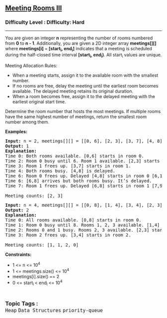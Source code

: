 <h2><a href="https://www.geeksforgeeks.org/problems/meeting-rooms-iii/0">Meeting Rooms III</a></h2><h3>Difficulty Level : Difficulty: Hard</h3><hr><div class="problems_problem_content__Xm_eO"><p>You are given an integer <strong>n</strong> representing the number of rooms numbered from <strong>0</strong> to <strong>n - 1</strong>. Additionally, you are given a 2D integer array <strong>meetings[][]</strong> where <strong>meetings[i]</strong> = <strong>[start<sub>i</sub>, end<sub>i</sub>]</strong> indicates that a meeting is scheduled during the half-closed time interval <strong>[start<sub>i</sub>, end<sub>i</sub>)</strong>. All start<sub>i</sub> values are unique.</p>
<p>Meeting Allocation Rules:</p>
<ul>
<li>When a meeting starts, assign it to the available room with the smallest number.</li>
<li>If no rooms are free, delay the meeting until the earliest room becomes available. The delayed meeting retains its original duration.</li>
<li>When a room becomes free, assign it to the delayed meeting with the earliest original start time.</li>
</ul>
<p>Determine the room number that hosts the most meetings. If multiple rooms have the same highest number of meetings, return the smallest room number among them.</p>
<p><strong>Examples:</strong></p>
<pre><strong>Input: </strong>n = 2, meetings[][] = [[0, 6], [2, 3], [3, 7], [4, 8], [6, 8]]<strong>
Output:</strong> 1<strong>
Explanation:
</strong>Time 0: Both rooms available. [0,6] starts in room 0.
Time 2: Room 0 busy until 6. Room 1 available. [2,3] starts in room 1.
Time 3: Room 1 frees up. [3,7] starts in room 1.
Time 4: Both rooms busy. [4,8] is delayed.
Time 6: Room 0 frees up. Delayed [4,8] starts in room 0 [6,10).
Time 6: [6,8] arrives but both rooms busy. It’s delayed.
Time 7: Room 1 frees up. Delayed [6,8] starts in room 1 [7,9).<br><br>Meeting counts: [2, 3]</pre>
<pre><strong>Input: </strong>n = 4, meetings[][] = [[0, 8], [1, 4], [3, 4], [2, 3]<strong>
Output: </strong>2<strong>
Explanation:
</strong>Time 0: All rooms available. [0,8] starts in room 0.
Time 1: Room 0 busy until 8. Rooms 1, 2, 3 available. [1,4] starts in room 1.
Time 2: Rooms 0 and 1 busy. Rooms 2, 3 available. [2,3] starts in room 2.
Time 3: Room 2 frees up. [3,4] starts in room 2.<br>
Meeting counts: [1, 1, 2, 0]</pre>
<p><strong>Constraints:</strong></p>
<ul>
<li>1 &lt;= n &lt;= 10<sup>4</sup></li>
<li>1 &lt;= meetings.size() &lt;= 10<sup>4</sup></li>
<li>meetings[i].size() == 2</li>
<li>0 &lt;= start<sub>i&nbsp;</sub>&lt; end<sub>i&nbsp;</sub>&lt;= 10<sup>4</sup></li>
</ul></div><br><p><span style=font-size:18px><strong>Topic Tags : </strong><br><code>Heap</code>&nbsp;<code>Data Structures</code>&nbsp;<code>priority-queue</code>&nbsp;